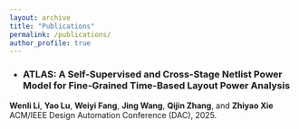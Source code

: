 ```yaml
---
layout: archive
title: "Publications"
permalink: /publications/
author_profile: true
---
```


- ### ATLAS: A Self-Supervised and Cross-Stage Netlist Power Model for Fine-Grained Time-Based Layout Power Analysis
**Wenli Li**, **Yao Lu**, **Weiyi Fang**, **Jing Wang**, **Qijin Zhang**, and **Zhiyao Xie**  
ACM/IEEE Design Automation Conference (DAC), 2025.


